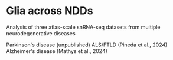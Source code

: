 # Glia across NDDs
Analysis of three atlas-scale snRNA-seq datasets from multiple neurodegenerative diseases

Parkinson's disease (unpublished)
ALS/FTLD (Pineda et al., 2024)
Alzheimer's disease (Mathys et al., 2024)

